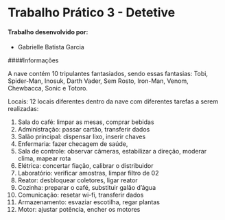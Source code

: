 # Trabalho Prático 3 - Detetive

#### Trabalho desenvolvido por:
- Gabrielle Batista Garcia

####Informações

A nave contém 10 tripulantes fantasiados, sendo essas fantasias: Tobi, Spider-Man, Inosuk, Darth Vader, Sem Rosto, Iron-Man, Venom, Chewbacca, Sonic e Totoro.

Locais: 12 locais diferentes dentro da nave com diferentes tarefas a serem realizadas:
1.	Sala do café: limpar as mesas, comprar bebidas
2.	Administração: passar cartão, transferir dados
3.	Salão principal: dispensar lixo, inserir chaves
4.	Enfermaria: fazer checagem de saúde, 
5.	Sala de controle: observar câmeras, estabilizar a direção, moderar clima, mapear rota
6.	Elétrica: concertar fiação, calibrar o distribuidor 
7.	Laboratório: verificar amostras, limpar filtro de 02
8.	Reator: desbloquear coletores, ligar reator 
9.	Cozinha: preparar o café, substituir galão d’água
10.	Comunicação: resetar wi-fi, transferir dados
11.	Armazenamento: esvaziar escotilha, regar plantas
12.	Motor: ajustar potência, encher os motores

